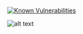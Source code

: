 [![Known Vulnerabilities](https://snyk.io/test/github/FilippoLeone/personal-python-website/badge.svg?targetFile=requirements.txt)](https://snyk.io/test/github/FilippoLeone/personal-python-website?targetFile=requirements.txt)

![alt text](https://i.imgur.com/uEzNqZ4.png)
